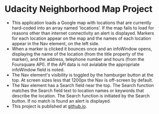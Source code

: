 # Udacity Neighborhood Map Project
- This application loads a Google map with locations that are currently hard-coded into an array named 'locations'.  If the map fails to load for reasons other than internet connectivity an alert is displayed.
Markers for each location appear on the map and the names of each location appear in the Nav element, on the left side.
- When a marker is clicked it bounces once and an infoWindow opens, displaying the name of the location (from the title property of the marker), and the address, telephone number and hours (from the Foursquare API).  If the API data is not avialable the appropriate infoWindow field is noted. 
- The Nav element's visibility is toggled by the hamburger button at the top.  At screen sizes less that 1200px the Nav is off-screen by default.
- The Nav element has a Search field near the top.  The Search function matches the Search field text to location names or keywords that describe the location.  The Search function is initiated by the Search button.  If no match is found an alert is displayed.
- This project is published at [github.io](https://kokocrater.github.io/Udacity-Neighborhood-Map-Project/).